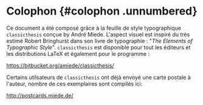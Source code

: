 Colophon {#colophon .unnumbered}
========

Ce document a été composé grâce à la feuille de style typographique
`classicthesis` conçue by André Miede. L'aspect visuel est inspiré du
très estimé Robert Bringhurst dans son livre de typographie : "*The
Elements of Typographic Style*". `classicthesis` est disponible pour
tout les éditeurs et les distributions LaTeX et également pour le
programme :

<https://bitbucket.org/amiede/classicthesis/>

Certains utilsateurs de `classicthesis` ont déjà envoyé une carte
postale à l'auteur, nombre de ces exemplaires sont compilés ici:

<http://postcards.miede.de/>
